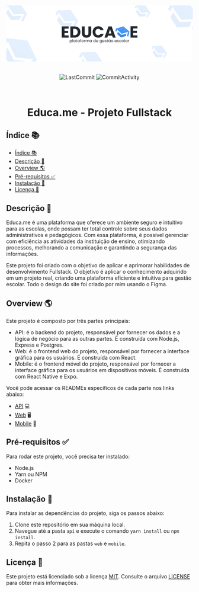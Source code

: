<div align="center">
    <img src="./images/overviewBanner.svg"></img>
<br>
<br>

![LastCommit](https://img.shields.io/github/last-commit/EduardoAlvesNeto/educame?logo=Hello&logoColor=%23282828&style=for-the-badge)
![CommitActivity](https://img.shields.io/github/commit-activity/w/EduardoAlvesNeto/educame?style=for-the-badge)

</div>


<br>
<div align="center">
    <h1>Educa.me - Projeto Fullstack</h1>
</div>


## Índice 📚

- [Índice 📚](#índice-)
- [Descrição 📝](#descrição-)
- [Overview 🌎](#overview-)
- [Pré-requisitos ✅](#pré-requisitos-)
- [Instalação 🔧](#instalação-)
- [Licença 📜](#licença-)

## Descrição 📝

Educa.me é uma plataforma que oferece um ambiente seguro e intuitivo para as escolas, onde possam ter total controle sobre seus dados administrativos e pedagógicos. Com essa plataforma, é possível gerenciar com eficiência as atividades da instituição de ensino, otimizando processos, melhorando a comunicação e garantindo a segurança das informações.

Este projeto foi criado com o objetivo de aplicar e aprimorar habilidades de desenvolvimento Fullstack. O objetivo é aplicar o conhecimento adquirido em um projeto real, criando uma plataforma eficiente e intuitiva para gestão escolar. Todo o design do site foi criado por mim usando o Figma.



## Overview 🌎

Este projeto é composto por três partes principais:

- API: é o backend do projeto, responsável por fornecer os dados e a lógica de negócio para as outras partes. É construída com Node.js, Express e Postgres.
- Web: é o frontend web do projeto, responsável por fornecer a interface gráfica para os usuários. É construída com React.
- Mobile: é o frontend móvel do projeto, responsável por fornecer a interface gráfica para os usuários em dispositivos móveis. É construída com React Native e Expo.

Você pode acessar os READMEs específicos de cada parte nos links abaixo:

- [API](https://github.com/EduardoAlvesNeto/educame/tree/main/api) 💻
- [Web](https://github.com/EduardoAlvesNeto/educame/tree/main/web) 🖥
- [Mobile](https://github.com/EduardoAlvesNeto/educame/tree/main/mobile) 📱



## Pré-requisitos ✅

Para rodar este projeto, você precisa ter instalado:

- Node.js
- Yarn ou NPM
- Docker


## Instalação 🔧

Para instalar as dependências do projeto, siga os passos abaixo:

1. Clone este repositório em sua máquina local.
2. Navegue até a pasta `api` e execute o comando `yarn install` ou `npm install`.
3. Repita o passo 2 para as pastas `web` e `mobile`.



## Licença 📜

Este projeto está licenciado sob a licença [MIT](https://opensource.org/license/mit/). Consulte o arquivo [LICENSE](LICENSE) para obter mais informações.
